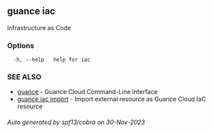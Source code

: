 ## guance iac

Infrastructure as Code

### Options

```
  -h, --help   help for iac
```

### SEE ALSO

- [guance](guance.md) - Guance Cloud Command-Line Interface
- [guance iac import](guance_iac_import.md) - Import external resource as Guance Cloud IaC resource

###### Auto generated by spf13/cobra on 30-Nov-2023
